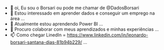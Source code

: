 - 👋 oi, Eu sou o Borsari ou pode me chamar de @DadosBorsari
- 👀 Estou interessado em aprender dados e conseguir um emprego na área ...
- 🌱 Atualmente estou aprendendo Power BI ...
- 💞️ Procuro colaborar com meus aprendizados e minhas experiências ...
- 📫 Como chegar LinedIn = https://www.linkedin.com/in/leonardo-borsari-santana-dias-81b94b229/ ...

<!---
DadosBorsari/DadosBorsari is a ✨ special ✨ repository because its `README.md` (this file) appears on your GitHub profile.
You can click the Preview link to take a look at your changes.
--->
